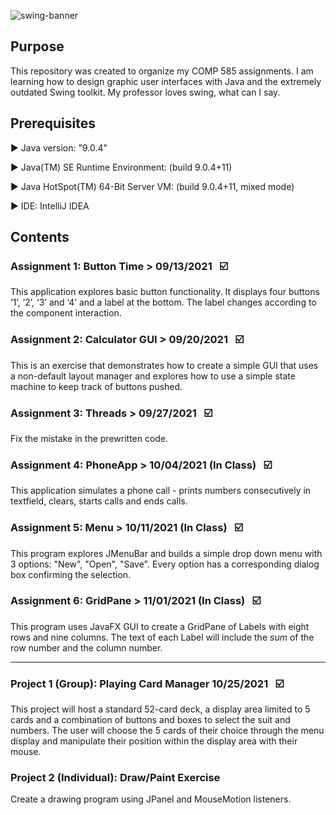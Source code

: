 ![swing-banner](https://user-images.githubusercontent.com/26126449/133371879-0a9493a9-dc9b-4175-be9c-45554666f0b8.png)
## Purpose

This repository was created to organize my COMP 585 assignments. I am learning how to design graphic user interfaces with Java and the extremely outdated Swing toolkit. My professor loves swing, what can I say.

## Prerequisites

:arrow_forward: Java version: "9.0.4"

:arrow_forward: Java(TM) SE Runtime Environment: (build 9.0.4+11)

:arrow_forward: Java HotSpot(TM) 64-Bit Server VM: (build 9.0.4+11, mixed mode)

:arrow_forward: IDE: IntelliJ IDEA

## Contents


### Assignment 1: Button Time > 09/13/2021 &nbsp;&nbsp;:ballot_box_with_check:
This application explores basic button functionality. It displays four buttons ‘1’, ‘2’, ‘3’ and ‘4’ and a label at the bottom. The label changes according to the component interaction.

### Assignment 2: Calculator GUI > 09/20/2021 &nbsp;&nbsp;:ballot_box_with_check:
This is an exercise that demonstrates how to create a simple GUI that uses a non-default layout manager and explores how to use a simple state machine to keep track of buttons pushed.

### Assignment 3: Threads > 09/27/2021 &nbsp;&nbsp;:ballot_box_with_check:
Fix the mistake in the prewritten code.

### Assignment 4: PhoneApp > 10/04/2021 (In Class) &nbsp;&nbsp;:ballot_box_with_check:
This application simulates a phone call - prints numbers consecutively in textfield, clears, starts calls and ends calls. 

### Assignment 5: Menu > 10/11/2021 (In Class) &nbsp;&nbsp;:ballot_box_with_check:
This program explores JMenuBar and builds a simple drop down menu with 3 options: "New", "Open", "Save". Every option has a corresponding dialog box confirming the selection.

### Assignment 6: GridPane > 11/01/2021 (In Class) &nbsp;&nbsp;:ballot_box_with_check: 
This program uses JavaFX GUI to create a GridPane of Labels with eight rows and nine columns. The text of each Label will include the *sum* of the row number and the column number.

----------------------------------------------------------------------------------------

### Project 1 (Group): Playing Card Manager 10/25/2021 &nbsp;&nbsp;:ballot_box_with_check:
This project will host a standard 52-card deck, a display area limited to 5 cards and a combination of buttons and boxes to select the suit and numbers. The user will choose the 5 cards of their choice through the menu display and manipulate their position within the display area with their mouse.

### Project 2 (Individual): Draw/Paint Exercise 
Create a drawing program using JPanel and MouseMotion listeners.
